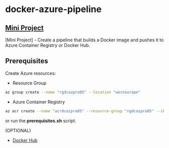 # docker-azure-pipeline

## [Mini Project](https://github.com/RustyTake-Off/docker-azure-pipeline)

[Mini Project] - Create a pipeline that builds a Docker image and pushes it to Azure Container Registry or Docker Hub.

## Prerequisites

Create Azure resources:

* Resource Group

```bash
az group create --name "rgdcazpro05" --location "westeurope"
```

* Azure Container Registry

```bash
az acr create --name "acrdcazpro05" --resource-group "rgdcazpro05" --sku Basic --admin-enabled
```

or run the **prerequisites.sh** script.

(OPTIONAL)

* [Docker Hub](https://hub.docker.com/)
